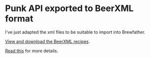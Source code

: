 # Punk API exported to BeerXML format

I've just adapted the xml files to be suitable to import into Brewfather.

[View and download the BeerXML recipes](beerxml).

[Read this](https://github.com/stuartraetaylor/punkapi-export-java/) for more details.

